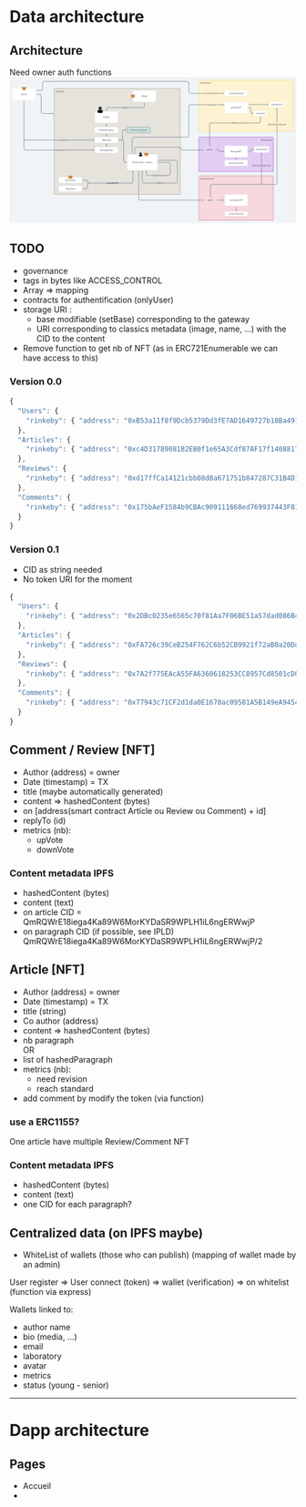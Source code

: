 # Data architecture

## Architecture

Need owner auth functions
![architecture](./architecture.png)

## TODO

- governance
- tags in bytes like ACCESS_CONTROL
- Array => mapping
- contracts for authentification (onlyUser)
- storage URI :
  - base modifiable (setBase) corresponding to the gateway
  - URI corresponding to classics metadata (image, name, ...) with the CID to the content
- Remove function to get nb of NFT (as in ERC721Enumerable we can have access to this)

### Version 0.0

```js
{
  "Users": {
    "rinkeby": { "address": "0xB53a11f8f9Dcb5379Dd3fE7AD1649727b18Ba491" }
  },
  "Articles": {
    "rinkeby": { "address": "0xc4D31789081B2EB0f1e65A3Cdf87AF17f1408817" }
  },
  "Reviews": {
    "rinkeby": { "address": "0xd17ffCa14121cbb08d8a671751b847287C31B4D1" }
  },
  "Comments": {
    "rinkeby": { "address": "0x175bAeF1584b9CBAc909111668ed769937443F81" }
  }
}
```

### Version 0.1

- CID as string needed
- No token URI for the moment

```js
{
  "Users": {
    "rinkeby": { "address": "0x2DBc0235e6565c70f81Aa7F06BE51a57dad086B4" }
  },
  "Articles": {
    "rinkeby": { "address": "0xFA726c39CeB254F762C6b52CB9921f72aB0a20Dd" }
  },
  "Reviews": {
    "rinkeby": { "address": "0x7A2f775EAcA55FA6360618253CC8957Cd8501cD0" }
  },
  "Comments": {
    "rinkeby": { "address": "0x77943c71CF2d1da0E1678ac09581A5B149eA9454" }
  }
}
```

## Comment / Review [NFT]

- Author (address) = owner
- Date (timestamp) = TX
- title (maybe automatically generated)
- content => hashedContent (bytes)
- on [address(smart contract Article ou Review ou Comment) + id]
- replyTo (id)
- metrics (nb):
  - upVote
  - downVote

### Content metadata IPFS

- hashedContent (bytes)
- content (text)
- on article CID = QmRQWrE18iega4Ka89W6MorKYDaSR9WPLH1iL6ngERWwjP
- on paragraph CID (if possible, see IPLD) QmRQWrE18iega4Ka89W6MorKYDaSR9WPLH1iL6ngERWwjP/2

## Article [NFT]

- Author (address) = owner
- Date (timestamp) = TX
- title (string)
- Co author (address)
- content => hashedContent (bytes)
- nb paragraph  
  OR
- list of hashedParagraph
- metrics (nb):
  - need revision
  - reach standard
- add comment by modify the token (via function)

### use a ERC1155?

One article have multiple Review/Comment NFT

### Content metadata IPFS

- hashedContent (bytes)
- content (text)
- one CID for each paragraph?

## Centralized data (on IPFS maybe)

- WhiteList of wallets (those who can publish) (mapping of wallet made by an admin)

User register => User connect (token) => wallet (verification) => on whitelist (function via express)

Wallets linked to:

- author name
- bio (media, ...)
- email
- laboratory
- avatar
- metrics
- status (young - senior)

---

# Dapp architecture

## Pages

- Accueil
-
